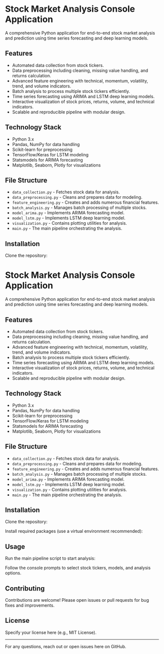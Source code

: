 
# Stock Market Analysis Console Application

A comprehensive Python application for end-to-end stock market analysis and prediction using time series forecasting and deep learning models.

## Features

- Automated data collection from stock tickers.
- Data preprocessing including cleaning, missing value handling, and returns calculation.
- Advanced feature engineering with technical, momentum, volatility, trend, and volume indicators.
- Batch analysis to process multiple stock tickers efficiently.
- Time series forecasting using ARIMA and LSTM deep learning models.
- Interactive visualization of stock prices, returns, volume, and technical indicators.
- Scalable and reproducible pipeline with modular design.

## Technology Stack

- Python 3.x
- Pandas, NumPy for data handling
- Scikit-learn for preprocessing
- TensorFlow/Keras for LSTM modeling
- Statsmodels for ARIMA forecasting
- Matplotlib, Seaborn, Plotly for visualizations

## File Structure

- `data_collection.py` - Fetches stock data for analysis.
- `data_preprocessing.py` - Cleans and prepares data for modeling.
- `feature_engineering.py` - Creates and adds numerous financial features.
- `batch_analysis.py` - Manages batch processing of multiple stocks.
- `model_arima.py` - Implements ARIMA forecasting model.
- `model_lstm.py` - Implements LSTM deep learning model.
- `visualization.py` - Contains plotting utilities for analysis.
- `main.py` - The main pipeline orchestrating the analysis.

## Installation

Clone the repository:


# Stock Market Analysis Console Application

A comprehensive Python application for end-to-end stock market analysis and prediction using time series forecasting and deep learning models.

## Features

- Automated data collection from stock tickers.
- Data preprocessing including cleaning, missing value handling, and returns calculation.
- Advanced feature engineering with technical, momentum, volatility, trend, and volume indicators.
- Batch analysis to process multiple stock tickers efficiently.
- Time series forecasting using ARIMA and LSTM deep learning models.
- Interactive visualization of stock prices, returns, volume, and technical indicators.
- Scalable and reproducible pipeline with modular design.

## Technology Stack

- Python 3.x
- Pandas, NumPy for data handling
- Scikit-learn for preprocessing
- TensorFlow/Keras for LSTM modeling
- Statsmodels for ARIMA forecasting
- Matplotlib, Seaborn, Plotly for visualizations

## File Structure

- `data_collection.py` - Fetches stock data for analysis.
- `data_preprocessing.py` - Cleans and prepares data for modeling.
- `feature_engineering.py` - Creates and adds numerous financial features.
- `batch_analysis.py` - Manages batch processing of multiple stocks.
- `model_arima.py` - Implements ARIMA forecasting model.
- `model_lstm.py` - Implements LSTM deep learning model.
- `visualization.py` - Contains plotting utilities for analysis.
- `main.py` - The main pipeline orchestrating the analysis.

## Installation

Clone the repository:


Install required packages (use a virtual environment recommended):


## Usage

Run the main pipeline script to start analysis:


Follow the console prompts to select stock tickers, models, and analysis options.

## Contributing

Contributions are welcome! Please open issues or pull requests for bug fixes and improvements.

## License

Specify your license here (e.g., MIT License).

---

For any questions, reach out or open issues here on GitHub.
